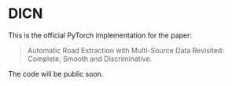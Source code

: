 # DICN
This is the official PyTorch implementation for the paper:

> Automatic Road Extraction with Multi-Source Data Revisited: Complete, Smooth and Discriminative.

The code will be public soon.
